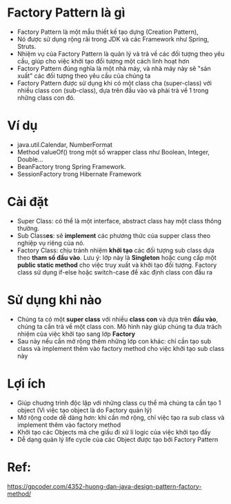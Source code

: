 # Factory Pattern là gì
- Factory Pattern là một mẫu thiết kế tạo dựng (Creation Pattern), 
- Nó được sử dụng rộng rãi trong JDK và các Framework như Spring, Struts.
- Nhiệm vụ của Factory Pattern là quản lý và trả về các đối tượng theo yêu cầu,
  giúp cho việc khởi tạo đổi tượng một cách linh hoạt hơn
- Factory Pattern đúng nghĩa là một nhà máy, và nhà máy này sẽ "sản xuất"
  các đối tượng theo yêu cầu của chúng ta
- Factory Pattern được sử dụng khi có một class cha (super-class) với
  nhiều class con (sub-class), dựa trên đầu vào và phải trả về 1 trong
  những class con đó.

# Ví dụ
- java.util.Calendar, NumberFormat
- Method valueOf() trong một số wrapper class như Boolean, Integer, Double…
- BeanFactory trong Spring Framework.
- SessionFactory trong Hibernate Framework

# Cài đặt
- Super Class: có thể là một interface, abstract class hay một class thông thường.
- Sub Class**es**: sẽ **implement** các phương thức của supper class
  theo nghiệp vụ riêng của nó.
- Factory Class: chịu tránh nhiệm **khởi tạo** các đối tượng sub class
  dựa theo **tham số đầu vào**. Lưu ý: lớp này là **Singleton** hoặc cung cấp một
  **public static method** cho việc truy xuất và khởi tạo đối tượng. Factory class
  sử dụng if-else hoặc switch-case để xác định class con đầu ra

# Sử dụng khi nào
- Chúng ta có một **super class** với nhiều **class con** và dựa trên **đầu vào**,
  chúng ta cần trả về một class con. Mô hình này giúp chúng ta đưa trách nhiệm của việc
  khởi tạo sang lớp **Factory**
- Sau này nếu cần mở rộng thêm những lớp con khác: chỉ cần tạo sub class và
  implement thêm vào factory method cho việc khởi tạo sub class này

# Lợi ích
- Giúp chuơng trình độc lập với những class cụ thể mà chúng ta cần tạo 1 object
  (Vì việc tạo object là do Factory quản lý)
- Mở rộng code dễ dàng hơn: khi cần mở rộng, chỉ việc tạo ra sub class và
  implement thêm vào factory method
- Khởi tạo các Objects mà che giấu đi xử lí logic của việc khởi tạo đấy
- Dễ dạng quản lý life cycle của các Object được tạo bởi Factory Pattern

# Ref:
https://gpcoder.com/4352-huong-dan-java-design-pattern-factory-method/
